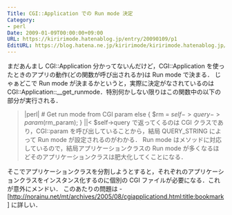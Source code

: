 ```yaml
---
Title: CGI::Application での Run mode 決定
Category:
- perl
Date: 2009-01-09T00:00:00+09:00
URL: https://kiririmode.hatenablog.jp/entry/20090109/p1
EditURL: https://blog.hatena.ne.jp/kiririmode/kiririmode.hatenablog.jp/atom/entry/8454420450078213630
---
```



まだあんまし CGI::Application 分かってないんだけど，CGI::Application を使ったときのアプリの動作(どの関数が呼び出されるか)は Run mode で決まる．
じゃぁどこで Run mode が決まるかというと，実際に決定がなされているのは CGI::Application::__get_runmode．特別何かしない限りはこの関数中の以下の部分が実行される．
>|perl|
	# Get run mode from CGI param
	else {
		$rm = $self->query->param($rm_param);
	}
||<
$self->query で返ってくるのは CGI クラスであり，CGI::param を呼び出していることから，結局 QUERY_STRING によって Run mode が設定されるのがわかる．
Run mode はメソッドに対応しているので，結局アプリケーションクラスの Run mode が多くなるほどそのアプリケーションクラスは肥大化してくことになる．

そこでアプリケーションクラスを分割しようとすると，それぞれのアプリケーションクラスをインスタンス化するのに個別の CGI ファイルが必要になる．これが意外にメンドい．
このあたりの問題は
-[http://norainu.net/mt/archives/2005/08/cgiapplicationd.html:title:bookmark]
に詳しい．
